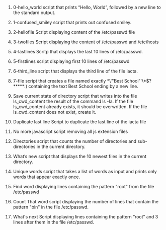 1. 0-hello_world
script that prints “Hello, World”, followed by a new line to the standard output.

2. 1-confused_smiley
script that prints out confused smiley.

3. 2-hellofile
Script displaying content of the /etc/passwd file

4. 3-twofiles
Script displaying the content of /etc/passwd and /etc/hosts

5. 4-lastlines
Scritp that displays the last 10 lines of /etc/passwd.

6. 5-firstlines
script displaying first 10 lines of /etc/passwd

7. 6-third_line
script that displays the third line of the file iacta.

8. 7-file
script that creates a file named exactly \*\\'"Best School"\'\\*$\?\*\*\*\*\*:) containing the text Best School ending by a new line.

9. Save current state of directory
 script that writes into the file ls_cwd_content the result of the command ls -la. If the file ls_cwd_content already exists, it should be overwritten. If the file ls_cwd_content does not exist, create it.

10. Duplicate last line
Script to duplicate the last line of the iacta file

11. No more javascript
script removing all js extension files

12. Directories
script that counts the number of directories and sub-directories in the current directory.

13. What’s new
script that displays the 10 newest files in the current directory.

14. Unique words
script that takes a list of words as input and prints only words that appear exactly once.

15. Find word
displaying lines containing the pattern "root" from the file /etc/passwd

16. Count That word
script displaying the number of lines that contain the pattern "bin" in the file /etc/passwd.

17. What's next
Script displaying lines containing the pattern “root” and 3 lines after them in the file /etc/passwd.
